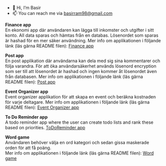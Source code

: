 - 👋 Hi, I’m Basir
- 📫 You can reach me via basirram98@gmail.com


**Finance app**<br>
En ekonomi app där användaren kan lägga till inkomster och utgifter i sitt konto. All data sparas och hämtas från en databas. Lösenordet som sparas är hashad för en mer säker användning. 
Mer info om applikationen i följande länk (läs gärna README filen): 
[Finance app](https://github.com/Basir98/Android_personal_finance_App) 

**Post app**<br>
En post applikation där användarna kan dela med sig sina kommentarer och följa varandra. För att öka användarsäkerhet används lösenord encryption som ser till att lösenordet är hashad och ingen kommer åt lösenordet även från databasen. 
Mer info om applikationen i följande länk (läs gärna README filen): 
[Post app](https://github.com/Basir98/Post-app) 

**Event Organizer app**<br>
Event organizer applikation för att skapa en event och beräkna kostnaden för varje deltagare. 
Mer info om applikationen i följande länk (läs gärna README filen): 
[Event Organizer app](https://github.com/Basir98/EventOrganizer) 

**To Do Reminder app**<br>
A todo reminder app where the user can create todo lists and rank these based on priorities.
[ToDoReminder app](https://github.com/Basir98/ToDoReminder) 


**Word game**<br>
Användaren behöver välja en ord kategori och sedan gissa maskerade orden för att få poäng.  
Mer info om applikationen i följande länk (läs gärna README filen): 
[Word game](https://github.com/Basir98/Java_WordGame) 



<!---
Basir98/Basir98 is a ✨ special ✨ repository because its `README.md` (this file) appears on your GitHub profile.
You can click the Preview link to take a look at your changes.
--->

